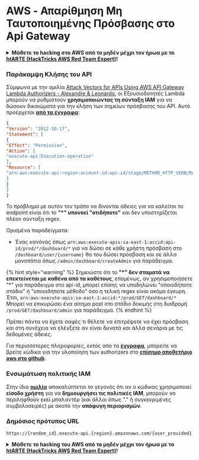 # AWS - Απαρίθμηση Μη Ταυτοποιημένης Πρόσβασης στο Api Gateway

<details>

<summary><strong>Μάθετε το hacking στο AWS από το μηδέν μέχρι τον ήρωα με το</strong> <a href="https://training.hacktricks.xyz/courses/arte"><strong>htARTE (HackTricks AWS Red Team Expert)</strong></a><strong>!</strong></summary>

Άλλοι τρόποι για να υποστηρίξετε το HackTricks:

* Εάν θέλετε να δείτε την **εταιρεία σας να διαφημίζεται στο HackTricks** ή να **κατεβάσετε το HackTricks σε μορφή PDF** ελέγξτε τα [**ΣΧΕΔΙΑ ΣΥΝΔΡΟΜΗΣ**](https://github.com/sponsors/carlospolop)!
* Αποκτήστε το [**επίσημο PEASS & HackTricks swag**](https://peass.creator-spring.com)
* Ανακαλύψτε [**την Οικογένεια PEASS**](https://opensea.io/collection/the-peass-family), τη συλλογή μας από αποκλειστικά [**NFTs**](https://opensea.io/collection/the-peass-family)
* **Εγγραφείτε στη** 💬 [**ομάδα Discord**](https://discord.gg/hRep4RUj7f) ή στη [**ομάδα telegram**](https://t.me/peass) ή **ακολουθήστε** μας στο **Twitter** 🐦 [**@hacktricks_live**](https://twitter.com/hacktricks_live)**.**
* **Μοιραστείτε τα hacking tricks σας υποβάλλοντας PRs στα** [**HackTricks**](https://github.com/carlospolop/hacktricks) και [**HackTricks Cloud**](https://github.com/carlospolop/hacktricks-cloud) αποθετήρια του github.

</details>

### Παράκαμψη Κλήσης του API

Σύμφωνα με την ομιλία [Attack Vectors for APIs Using AWS API Gateway Lambda Authorizers - Alexandre & Leonardo](https://www.youtube.com/watch?v=bsPKk7WDOnE), οι Εξουσιοδοτητές Lambda μπορούν να ρυθμιστούν **χρησιμοποιώντας τη σύνταξη IAM** για να δώσουν δικαιώματα για την κλήση των σημείων πρόσβασης του API. Αυτό προέρχεται [**από τα έγγραφα**](https://docs.aws.amazon.com/apigateway/latest/developerguide/api-gateway-control-access-using-iam-policies-to-invoke-api.html):
```json
{
"Version": "2012-10-17",
"Statement": [
{
"Effect": "Permission",
"Action": [
"execute-api:Execution-operation"
],
"Resource": [
"arn:aws:execute-api:region:account-id:api-id/stage/METHOD_HTTP_VERB/Resource-path"
]
}
]
}
```
Το πρόβλημα με αυτόν τον τρόπο να δίνονται άδειες για να καλείται το endpoint είναι ότι το **"\*" υπονοεί "οτιδήποτε"** και δεν υποστηρίζεται πλέον σύνταξη regex.

Ορισμένα παραδείγματα:

* Ένας κανόνας όπως `arn:aws:execute-apis:sa-east-1:accid:api-id/prod/*/dashboard/*` για να δώσει σε κάθε χρήστη πρόσβαση στο `/dashboard/user/{username}` θα του δώσει πρόσβαση και σε άλλα μονοπάτια όπως `/admin/dashboard/createAdmin` για παράδειγμα.

{% hint style="warning" %}
Σημειώστε ότι το **"\*" δεν σταματά να επεκτείνεται με καθένα από τα καθέτους**, επομένως, αν χρησιμοποιήσετε "\*" για παράδειγμα στο api-id, μπορεί επίσης να υποδηλώνει "οποιοδήποτε στάδιο" ή "οποιαδήποτε μέθοδο" όσο η τελική regex είναι ακόμα έγκυρη.\
Έτσι, `arn:aws:execute-apis:sa-east-1:accid:*/prod/GET/dashboard/*`\
Μπορεί να επικυρώσει ένα αίτημα post στο στάδιο δοκιμής στη διαδρομή `/prod/GET/dashboard/admin` για παράδειγμα.
{% endhint %}

Πρέπει πάντα να έχετε σαφές τι θέλετε να επιτρέψετε να έχει πρόσβαση και στη συνέχεια να ελέγξετε αν είναι δυνατά και άλλα σενάρια με τις δεδομένες άδειες.

Για περισσότερες πληροφορίες, εκτός από τα [**έγγραφα**](https://docs.aws.amazon.com/apigateway/latest/developerguide/api-gateway-control-access-using-iam-policies-to-invoke-api.html), μπορείτε να βρείτε κώδικα για την υλοποίηση των authorizers στο [**επίσημο αποθετήριο aws στο github**](https://github.com/awslabs/aws-apigateway-lambda-authorizer-blueprints/tree/master/blueprints).

### Ενσωμάτωση πολιτικής IAM

Στην ίδια [**ομιλία**](https://www.youtube.com/watch?v=bsPKk7WDOnE) αποκαλύπτεται το γεγονός ότι αν ο κώδικας χρησιμοποιεί **είσοδο χρήστη** για να **δημιουργήσει τις πολιτικές IAM**, μπορούν να περιληφθούν εκεί μπαλαντέρ (και άλλοι όπως "." ή συγκεκριμένες συμβολοσειρές) με σκοπό την **απόφυγη περιορισμών**.

### Δημόσιος πρότυπος URL
```
https://{random_id}.execute-api.{region}.amazonaws.com/{user_provided}
```
<details>

<summary><strong>Μάθετε το hacking του AWS από το μηδέν μέχρι τον ήρωα με το</strong> <a href="https://training.hacktricks.xyz/courses/arte"><strong>htARTE (HackTricks AWS Red Team Expert)</strong></a><strong>!</strong></summary>

Άλλοι τρόποι για να υποστηρίξετε το HackTricks:

* Εάν θέλετε να δείτε την **εταιρεία σας να διαφημίζεται στο HackTricks** ή να **κατεβάσετε το HackTricks σε μορφή PDF** ελέγξτε τα [**ΣΧΕΔΙΑ ΣΥΝΔΡΟΜΗΣ**](https://github.com/sponsors/carlospolop)!
* Αποκτήστε το [**επίσημο PEASS & HackTricks swag**](https://peass.creator-spring.com)
* Ανακαλύψτε [**την Οικογένεια PEASS**](https://opensea.io/collection/the-peass-family), τη συλλογή μας από αποκλειστικά [**NFTs**](https://opensea.io/collection/the-peass-family)
* **Εγγραφείτε στη** 💬 [**ομάδα Discord**](https://discord.gg/hRep4RUj7f) ή στη [**ομάδα telegram**](https://t.me/peass) ή **ακολουθήστε** μας στο **Twitter** 🐦 [**@hacktricks_live**](https://twitter.com/hacktricks_live)**.**
* **Μοιραστείτε τα hacking tricks σας υποβάλλοντας PRs στα** [**HackTricks**](https://github.com/carlospolop/hacktricks) και [**HackTricks Cloud**](https://github.com/carlospolop/hacktricks-cloud) αποθετήρια του github.

</details>
